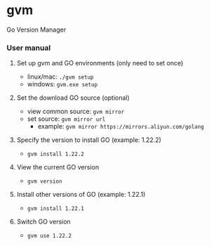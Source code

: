 # gvm
Go Version Manager


### User manual

1. Set up gvm and GO environments (only need to set once)
    - linux/mac: `./gvm setup`
    - windows: `gvm.exe setup`

2. Set the download GO source (optional)
    - view common source: `gvm mirror`
    - set source: `gvm mirror url`
        - example: `gvm mirror https://mirrors.aliyun.com/golang`

2. Specify the version to install GO (example: 1.22.2)
    - `gvm install 1.22.2`

3. View the current GO version
    - `gvm version`

4. Install other versions of GO (example: 1.22.1)
    - `gvm install 1.22.1`

5. Switch GO version
    - `gvm use 1.22.2`
